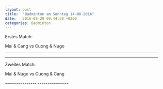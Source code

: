 ```yaml
---
layout: post
title:  "Badminton am Sonntag 14-08-2016"
date:   2016-08-29 09:44:58 +0200
categories: Badminton
---
```


Erstes Match:

Mai & Cang vs Cuong & Nugo

<div mi24-video-player video-id="6jaBf6a6vXSSoXG-HS2Tvq" player-id="-Yw_TVYkCr9pFdHzSN2c9K" config-type="vmpro" flash-path="//e-qa.video-cdn.net/v2/" api-url="//d-qa.video-cdn.net/play"></div><script src="//e-qa.video-cdn.net/v2/embed.js"></script>

----------------
----------------

Zweites Match:

Mai & Nugo vs Cuong & Cang

<div mi24-video-player video-id="A9TTrDNgvBUBGpz1f8UY_p" player-id="-Yw_TVYkCr9pFdHzSN2c9K" config-type="vmpro" flash-path="//e-qa.video-cdn.net/v2/" api-url="//d-qa.video-cdn.net/play"></div><script src="//e-qa.video-cdn.net/v2/embed.js"></script>
----------------
----------------
